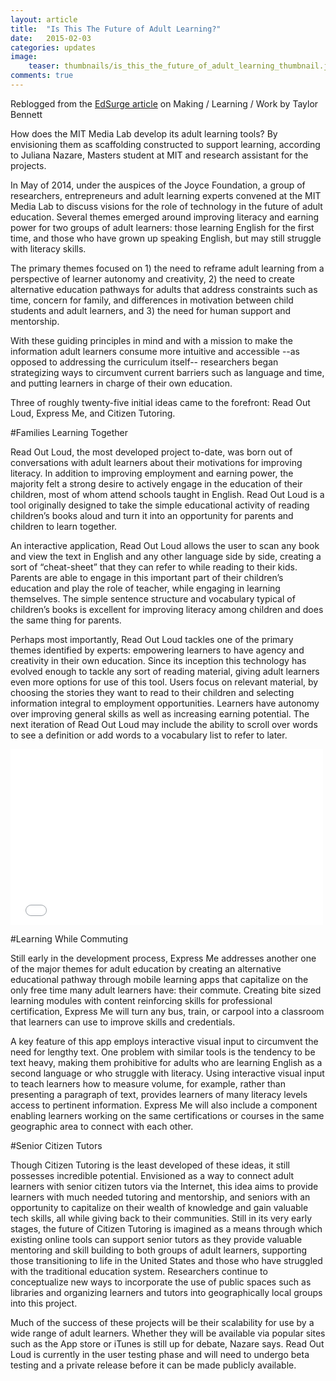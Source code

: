 ```yaml
---
layout: article
title:  "Is This The Future of Adult Learning?"
date:   2015-02-03
categories: updates
image:
    teaser: thumbnails/is_this_the_future_of_adult_learning_thumbnail.jpg
comments: true
---
```


Reblogged from the [EdSurge article](https://www.edsurge.com/n/2015-01-15-is-this-the-future-of-adult-learning) on Making / Learning / Work by Taylor Bennett

How does the MIT Media Lab develop its adult learning tools? By envisioning them as scaffolding constructed to support learning, according to Juliana Nazare, Masters student at MIT and research assistant for the projects.

In May of 2014, under the auspices of the Joyce Foundation, a group of researchers, entrepreneurs and adult learning experts convened at the MIT Media Lab to discuss visions for the role of technology in the future of adult education. Several themes emerged around improving literacy and earning power for two groups of adult learners: those learning English for the first time, and those who have grown up speaking English, but may still struggle with literacy skills.

The primary themes focused on 1) the need to reframe adult learning from a perspective of learner autonomy and creativity, 2) the need to create alternative education pathways for adults that address constraints such as time, concern for family, and differences in motivation between child students and adult learners, and 3) the need for human support and mentorship.

With these guiding principles in mind and with a mission to make the information adult learners consume more intuitive and accessible --as opposed to addressing the curriculum itself-- researchers began strategizing ways to circumvent current barriers such as language and time, and putting learners in charge of their own education.

Three of roughly twenty-five initial ideas came to the forefront: Read Out Loud, Express Me, and Citizen Tutoring.

#Families Learning Together

Read Out Loud, the most developed project to-date, was born out of conversations with adult learners about their motivations for improving literacy. In addition to improving employment and earning power, the majority felt a strong desire to actively engage in the education of their children, most of whom attend schools taught in English. Read Out Loud is a tool originally designed to take the simple educational activity of reading children’s books aloud and turn it into an opportunity for parents and children to learn together.

An interactive application, Read Out Loud allows the user to scan any book and view the text in English and any other language side by side, creating a sort of “cheat-sheet” that they can refer to while reading to their kids. Parents are able to engage in this important part of their children’s education and play the role of teacher, while engaging in learning themselves. The simple sentence structure and vocabulary typical of children’s books is excellent for improving literacy among children and does the same thing for parents.

Perhaps most importantly, Read Out Loud tackles one of the primary themes identified by experts: empowering learners to have agency and creativity in their own education. Since its inception this technology has evolved enough to tackle any sort of reading material, giving adult learners even more options for use of this tool. Users focus on relevant material, by choosing the stories they want to read to their children and selecting information integral to employment opportunities. Learners have autonomy over improving general skills as well as increasing earning potential. The next iteration of Read Out Loud may include the ability to scroll over words to see a definition or add words to a vocabulary list to refer to later.

<iframe src="//player.vimeo.com/video/114384414" width="500" height="281" frameborder="0" webkitallowfullscreen mozallowfullscreen allowfullscreen></iframe>

#Learning While Commuting

Still early in the development process, Express Me addresses another one of the major themes for adult education by creating an alternative educational pathway through mobile learning apps that capitalize on the only free time many adult learners have: their commute. Creating bite sized learning modules with content reinforcing skills for professional certification, Express Me will turn any bus, train, or carpool into a classroom that learners can use to improve skills and credentials.

A key feature of this app employs interactive visual input to circumvent the need for lengthy text. One problem with similar tools is the tendency to be text heavy, making them prohibitive for adults who are learning English as a second language or who struggle with literacy. Using interactive visual input to teach learners how to measure volume, for example, rather than presenting a paragraph of text, provides learners of many literacy levels access to pertinent information. Express Me will also include a component enabling learners working on the same certifications or courses in the same geographic area to connect with each other.

#Senior Citizen Tutors

Though Citizen Tutoring is the least developed of these ideas, it still possesses incredible potential. Envisioned as a way to connect adult learners with senior citizen tutors via the Internet, this idea aims to provide learners with much needed tutoring and mentorship, and seniors with an opportunity to capitalize on their wealth of knowledge and gain valuable tech skills, all while giving back to their communities. Still in its very early stages, the future of Citizen Tutoring is imagined as a means through which existing online tools can support senior tutors as they provide valuable mentoring and skill building to both groups of adult learners, supporting those transitioning to life in the United States and those who have struggled with the traditional education system. Researchers continue to conceptualize new ways to incorporate the use of public spaces such as libraries and organizing learners and tutors into geographically local groups into this project.

Much of the success of these projects will be their scalability for use by a wide range of adult learners. Whether they will be available via popular sites such as the App store or iTunes is still up for debate, Nazare says. Read Out Loud is currently in the user testing phase and will need to undergo beta testing and a private release before it can be made publicly available. 